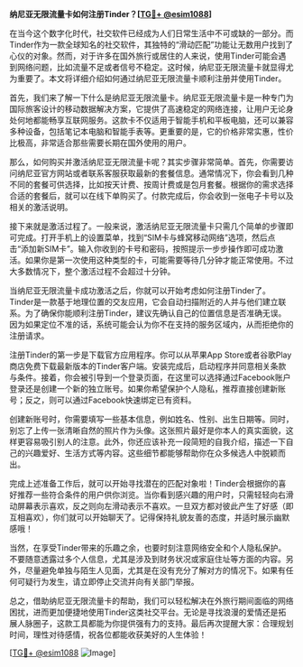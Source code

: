 **纳尼亚无限流量卡如何注册Tinder？[[TG💪+ @esim1088](https://t.me/s/esim1088)]**

在当今这个数字化时代，社交软件已经成为人们日常生活中不可或缺的一部分。而Tinder作为一款全球知名的社交软件，其独特的“滑动匹配”功能让无数用户找到了心仪的对象。然而，对于许多在国外旅行或居住的人来说，使用Tinder可能会遇到网络问题，比如流量不足或者信号不稳定。这时候，纳尼亚无限流量卡就显得尤为重要了。本文将详细介绍如何通过纳尼亚无限流量卡顺利注册并使用Tinder。

首先，我们来了解一下什么是纳尼亚无限流量卡。纳尼亚无限流量卡是一种专门为国际旅客设计的移动数据解决方案，它提供了高速稳定的网络连接，让用户无论身处何地都能畅享互联网服务。这款卡不仅适用于智能手机和平板电脑，还可以兼容多种设备，包括笔记本电脑和智能手表等。更重要的是，它的价格非常实惠，性价比极高，非常适合那些需要长期在国外使用的用户。

那么，如何购买并激活纳尼亚无限流量卡呢？其实步骤非常简单。首先，你需要访问纳尼亚官方网站或者联系客服获取最新的套餐信息。通常情况下，你会看到几种不同的套餐可供选择，比如按天计费、按周计费或是包月套餐。根据你的需求选择合适的套餐后，就可以在线下单购买了。付款完成后，你会收到一张电子卡号以及相关的激活说明。

接下来就是激活过程了。一般来说，激活纳尼亚无限流量卡只需几个简单的步骤即可完成。打开手机上的设置菜单，找到“SIM卡与蜂窝移动网络”选项，然后点击“添加新SIM卡”。输入你收到的卡号和密码，按照提示一步步操作即可成功激活。如果你是第一次使用这种类型的卡，可能需要等待几分钟才能正常使用。不过大多数情况下，整个激活过程不会超过十分钟。

当纳尼亚无限流量卡成功激活之后，你就可以开始考虑如何注册Tinder了。Tinder是一款基于地理位置的交友应用，它会自动扫描附近的人并与他们建立联系。为了确保你能顺利注册Tinder，建议先确认自己的位置信息是否准确无误。因为如果定位不准的话，系统可能会认为你不在支持的服务区域内，从而拒绝你的注册请求。

注册Tinder的第一步是下载官方应用程序。你可以从苹果App Store或者谷歌Play商店免费下载最新版本的Tinder客户端。安装完成后，启动程序并同意相关条款与条件。接着，你会被引导到一个登录页面，在这里可以选择通过Facebook账户登录还是创建一个新的独立账号。如果你希望保护个人隐私，推荐直接创建新账号；反之，则可以通过Facebook快速绑定已有资料。

创建新账号时，你需要填写一些基本信息，例如姓名、性别、出生日期等。同时，别忘了上传一张清晰自然的照片作为头像。这张照片最好是你本人的真实面貌，这样更容易吸引别人的注意。此外，你还应该补充一段简短的自我介绍，描述一下自己的兴趣爱好、生活方式等内容。这些细节都能够帮助你在众多候选人中脱颖而出。

完成上述准备工作后，就可以开始寻找潜在的匹配对象啦！Tinder会根据你的喜好推荐一些符合条件的用户供你浏览。当你看到感兴趣的用户时，只需轻轻向右滑动屏幕表示喜欢，反之则向左滑动表示不喜欢。一旦双方都对彼此产生了好感（即互相喜欢），你们就可以开始聊天了。记得保持礼貌友善的态度，并适时展示幽默感哦！

当然，在享受Tinder带来的乐趣之余，也要时刻注意网络安全和个人隐私保护。不要随意透露过多个人信息，尤其是涉及到财务状况或家庭住址等方面的内容。另外，尽量避免单独与陌生人见面，尤其是在没有充分了解对方的情况下。如果有任何可疑行为发生，请立即停止交流并向有关部门举报。

总之，借助纳尼亚无限流量卡的帮助，我们可以轻松解决在外旅行期间面临的网络困扰，进而更加便捷地使用Tinder这类社交平台。无论是寻找浪漫的爱情还是拓展人脉圈子，这款工具都能为你提供强有力的支持。最后再次提醒大家：合理规划时间，理性对待感情，祝各位都能收获美好的人生体验！

[[TG💪+ @esim1088](https://t.me/s/esim1088) ![Image](https://i.postimg.cc/4NQfJmqS/Snipaste-2025-05-13-00-14-12.png)]